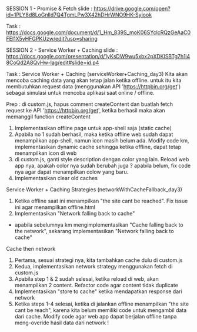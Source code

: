 SESSION 1 - Promise & Fetch
slide : https://drive.google.com/open?id=1PLY8d8LoGnlld7Q4TgmLPw3X42hDHrWNO9HK-Syiook

Task : https://docs.google.com/document/d/1_Hm_839S_moK06SYclcRQzGeAaC0FEl1X5yHFGPKUzw/edit?usp=sharing



SESSION 2 - Service Worker + Caching
slide : https://docs.google.com/presentation/d/1yKsDW9wu5xbx2pXDKlSBTg7h1i48CoQd2A8QvHw-lag/edit#slide=id.p4

Task : 
Service Worker + Caching (serviceWorker+Caching_day3)
Kita akan mencoba caching data yang akan tetap jalan ketika offline. untuk itu kita membutuhkan request data (menggunakan API 'https://httpbin.org/get') sebagai simulasi untuk mencoba aplikasi saat online / offline.

Prep : di custom.js, hapus comment createContent dan buatlah fetch request ke API 'https://httpbin.org/get', ketika berhasil maka akan memanggil function createContent

1. Implementasikan offline page untuk app-shell saja (static cache)
2. Apabila no 1 sudah berhasil, maka ketika offline web sudah dapat menampilkan app-shell, namun icon masih belum ada. Modify code km, implementasikan dynamic cache sehingga ketika offline, dapat tetap menampilkan icon di web 
3. di custom.js, ganti style description dengan color yang lain. Reload web app nya, apakah color nya sudah berubah juga ? apabila belum, fix code nya agar dapat menampilkan colow yang baru.
4. Implementasikan clear old caches


Service Worker + Caching Strategies (networkWithCacheFallback_day3)
1. Ketika offline saat ini menampilkan "the site cant be reached". Fix issue ini agar menampilkan offline.html 
2. Implementasikan "Network falling back to cache"
  - apabila sebelumnya km mengimplementasikan "Cache falling back to the network", sekarang implementasikan "Network falling back to cache" 


Cache then network
1. Pertama, sesuai strategi nya, kita tambahkan cache dulu di custom.js
2. Kedua, implementasikan network strategy menggunakan fetch di custom.js 
3. Apabila step 1 & 2 sudah selesai, ketika reload di web, akan menampilkan 2 content. Refactor code agar content tidak duplicate 
4. Implementasikan "store to cache" ketika mendapatkan response dari network 
5. Ketika steps 1-4 selesai, ketika di jalankan offline menampilkan "the site cant be reach", karena kita belum memiliki code untuk mengambil data dari cache. Modify code agar web app dapat berjalan offline tanpa meng-overide hasil data dari network !